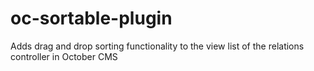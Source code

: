 # oc-sortable-plugin
Adds drag and drop sorting functionality to the view list of the relations controller in October CMS
